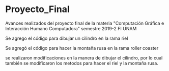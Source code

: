 ﻿# Proyecto_Final
Avances realizados del proyecto final de la materia "Computación Gráfica e Interacción Humano Computadora" semestre 2019-2 FI UNAM

Se agrego el código para dibujar un cilindro en la rama riel

Se agregó el código para hacer la montaña rusa en la rama roller coaster

se realizaron modificaciones en la manera de dibujar el cilindro, por lo cual también se modificaron los metodos para hacer el riel y la montaña rusa.

